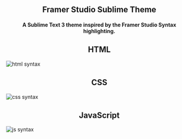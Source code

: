 <h2 align="center">Framer Studio Sublime Theme</h2>
<h4 align="center">A Sublime Text 3 theme inspired by the Framer Studio Syntax highlighting.</h4>

<h2 align="center">HTML</h2>

![html syntax](http://i.imgur.com/OaULxuy.png)


<h2 align="center">CSS</h2>

![css syntax](http://i.imgur.com/uIs7cZK.png)


<h2 align="center">JavaScript</h2>

![js syntax](http://i.imgur.com/QJpWzK5.png)
